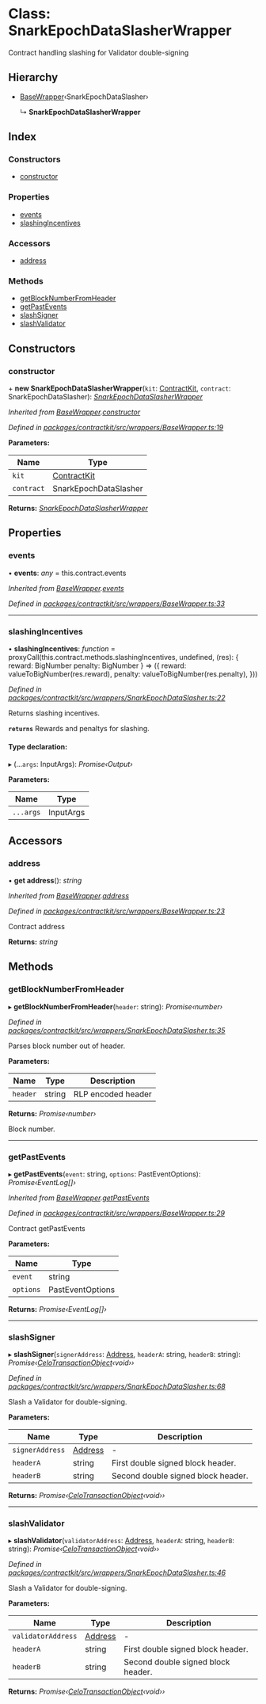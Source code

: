 # Class: SnarkEpochDataSlasherWrapper

Contract handling slashing for Validator double-signing

## Hierarchy

* [BaseWrapper](_wrappers_basewrapper_.basewrapper.md)‹SnarkEpochDataSlasher›

  ↳ **SnarkEpochDataSlasherWrapper**

## Index

### Constructors

* [constructor](_wrappers_snarkepochdataslasher_.snarkepochdataslasherwrapper.md#constructor)

### Properties

* [events](_wrappers_snarkepochdataslasher_.snarkepochdataslasherwrapper.md#events)
* [slashingIncentives](_wrappers_snarkepochdataslasher_.snarkepochdataslasherwrapper.md#slashingincentives)

### Accessors

* [address](_wrappers_snarkepochdataslasher_.snarkepochdataslasherwrapper.md#address)

### Methods

* [getBlockNumberFromHeader](_wrappers_snarkepochdataslasher_.snarkepochdataslasherwrapper.md#getblocknumberfromheader)
* [getPastEvents](_wrappers_snarkepochdataslasher_.snarkepochdataslasherwrapper.md#getpastevents)
* [slashSigner](_wrappers_snarkepochdataslasher_.snarkepochdataslasherwrapper.md#slashsigner)
* [slashValidator](_wrappers_snarkepochdataslasher_.snarkepochdataslasherwrapper.md#slashvalidator)

## Constructors

###  constructor

\+ **new SnarkEpochDataSlasherWrapper**(`kit`: [ContractKit](_kit_.contractkit.md), `contract`: SnarkEpochDataSlasher): *[SnarkEpochDataSlasherWrapper](_wrappers_snarkepochdataslasher_.snarkepochdataslasherwrapper.md)*

*Inherited from [BaseWrapper](_wrappers_basewrapper_.basewrapper.md).[constructor](_wrappers_basewrapper_.basewrapper.md#constructor)*

*Defined in [packages/contractkit/src/wrappers/BaseWrapper.ts:19](https://github.com/celo-org/celo-monorepo/blob/master/packages/contractkit/src/wrappers/BaseWrapper.ts#L19)*

**Parameters:**

Name | Type |
------ | ------ |
`kit` | [ContractKit](_kit_.contractkit.md) |
`contract` | SnarkEpochDataSlasher |

**Returns:** *[SnarkEpochDataSlasherWrapper](_wrappers_snarkepochdataslasher_.snarkepochdataslasherwrapper.md)*

## Properties

###  events

• **events**: *any* = this.contract.events

*Inherited from [BaseWrapper](_wrappers_basewrapper_.basewrapper.md).[events](_wrappers_basewrapper_.basewrapper.md#events)*

*Defined in [packages/contractkit/src/wrappers/BaseWrapper.ts:33](https://github.com/celo-org/celo-monorepo/blob/master/packages/contractkit/src/wrappers/BaseWrapper.ts#L33)*

___

###  slashingIncentives

• **slashingIncentives**: *function* = proxyCall(this.contract.methods.slashingIncentives, undefined, (res): {
    reward: BigNumber
    penalty: BigNumber
  } => ({
    reward: valueToBigNumber(res.reward),
    penalty: valueToBigNumber(res.penalty),
  }))

*Defined in [packages/contractkit/src/wrappers/SnarkEpochDataSlasher.ts:22](https://github.com/celo-org/celo-monorepo/blob/master/packages/contractkit/src/wrappers/SnarkEpochDataSlasher.ts#L22)*

Returns slashing incentives.

**`returns`** Rewards and penaltys for slashing.

#### Type declaration:

▸ (...`args`: InputArgs): *Promise‹Output›*

**Parameters:**

Name | Type |
------ | ------ |
`...args` | InputArgs |

## Accessors

###  address

• **get address**(): *string*

*Inherited from [BaseWrapper](_wrappers_basewrapper_.basewrapper.md).[address](_wrappers_basewrapper_.basewrapper.md#address)*

*Defined in [packages/contractkit/src/wrappers/BaseWrapper.ts:23](https://github.com/celo-org/celo-monorepo/blob/master/packages/contractkit/src/wrappers/BaseWrapper.ts#L23)*

Contract address

**Returns:** *string*

## Methods

###  getBlockNumberFromHeader

▸ **getBlockNumberFromHeader**(`header`: string): *Promise‹number›*

*Defined in [packages/contractkit/src/wrappers/SnarkEpochDataSlasher.ts:35](https://github.com/celo-org/celo-monorepo/blob/master/packages/contractkit/src/wrappers/SnarkEpochDataSlasher.ts#L35)*

Parses block number out of header.

**Parameters:**

Name | Type | Description |
------ | ------ | ------ |
`header` | string | RLP encoded header |

**Returns:** *Promise‹number›*

Block number.

___

###  getPastEvents

▸ **getPastEvents**(`event`: string, `options`: PastEventOptions): *Promise‹EventLog[]›*

*Inherited from [BaseWrapper](_wrappers_basewrapper_.basewrapper.md).[getPastEvents](_wrappers_basewrapper_.basewrapper.md#getpastevents)*

*Defined in [packages/contractkit/src/wrappers/BaseWrapper.ts:29](https://github.com/celo-org/celo-monorepo/blob/master/packages/contractkit/src/wrappers/BaseWrapper.ts#L29)*

Contract getPastEvents

**Parameters:**

Name | Type |
------ | ------ |
`event` | string |
`options` | PastEventOptions |

**Returns:** *Promise‹EventLog[]›*

___

###  slashSigner

▸ **slashSigner**(`signerAddress`: [Address](../modules/_base_.md#address), `headerA`: string, `headerB`: string): *Promise‹[CeloTransactionObject](_wrappers_basewrapper_.celotransactionobject.md)‹void››*

*Defined in [packages/contractkit/src/wrappers/SnarkEpochDataSlasher.ts:68](https://github.com/celo-org/celo-monorepo/blob/master/packages/contractkit/src/wrappers/SnarkEpochDataSlasher.ts#L68)*

Slash a Validator for double-signing.

**Parameters:**

Name | Type | Description |
------ | ------ | ------ |
`signerAddress` | [Address](../modules/_base_.md#address) | - |
`headerA` | string | First double signed block header. |
`headerB` | string | Second double signed block header.  |

**Returns:** *Promise‹[CeloTransactionObject](_wrappers_basewrapper_.celotransactionobject.md)‹void››*

___

###  slashValidator

▸ **slashValidator**(`validatorAddress`: [Address](../modules/_base_.md#address), `headerA`: string, `headerB`: string): *Promise‹[CeloTransactionObject](_wrappers_basewrapper_.celotransactionobject.md)‹void››*

*Defined in [packages/contractkit/src/wrappers/SnarkEpochDataSlasher.ts:46](https://github.com/celo-org/celo-monorepo/blob/master/packages/contractkit/src/wrappers/SnarkEpochDataSlasher.ts#L46)*

Slash a Validator for double-signing.

**Parameters:**

Name | Type | Description |
------ | ------ | ------ |
`validatorAddress` | [Address](../modules/_base_.md#address) | - |
`headerA` | string | First double signed block header. |
`headerB` | string | Second double signed block header.  |

**Returns:** *Promise‹[CeloTransactionObject](_wrappers_basewrapper_.celotransactionobject.md)‹void››*

